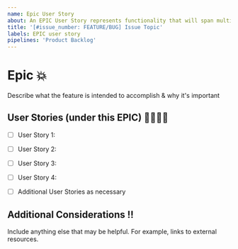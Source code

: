 ```yaml
---
name: Epic User Story
about: An EPIC User Story represents functionality that will span multiple sprints
title: '[#issue_number: FEATURE/BUG] Issue Topic'
labels: EPIC user story
pipelines: 'Product Backlog'
---
```


# **Epic** :boom:

Describe what the feature is intended to accomplish & why it's important


## **User Stories** (under this EPIC) :family_man_woman_girl_boy:
- [ ] User Story 1:
- [ ] User Story 2:
- [ ] User Story 3:
- [ ] User Story 4:
- [ ] Additional User Stories as necessary


## **Additional Considerations** :bangbang:
Include anything else that may be helpful. For example, links to external resources.




